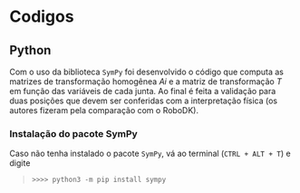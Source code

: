 # Codigos

## Python
Com o uso da biblioteca ```SymPy``` foi desenvolvido o código que computa as matrizes de transformação homogênea _Ai_ e a matriz de transformação _T_ em função das variáveis de cada junta. Ao final é feita a validação para duas posições que devem ser conferidas com a interpretação física (os autores fizeram pela comparação com o RoboDK).

### Instalação do pacote SymPy
Caso não tenha instalado o pacote ```SymPy```, vá ao terminal (```CTRL + ALT + T```) e digite
> ```>>>> python3 -m pip install sympy```
